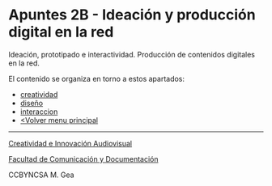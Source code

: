 
# Apuntes 2B - Ideación y producción digital en la red 

Ideación, prototipado e interactividad. Producción de contenidos digitales en la red. 

El contenido se organiza en torno a estos apartados: 

  - [creatividad](./creatividad.md)
  - [diseño](./diseño.md)
  - [interaccion](./interaccion.md)
  - [<Volver menu principal](./../README.md)

    
-----

[Creatividad e Innovación Audiovisual](https://www.ugr.es/estudiantes/grados/grado-comunicacion-audiovisual/creacion-difusion-nuevos-contenidos-audiovis)
 
[Facultad de Comunicación y Documentación](https://fcd.ugr.es/)

CCBYNCSA M. Gea

